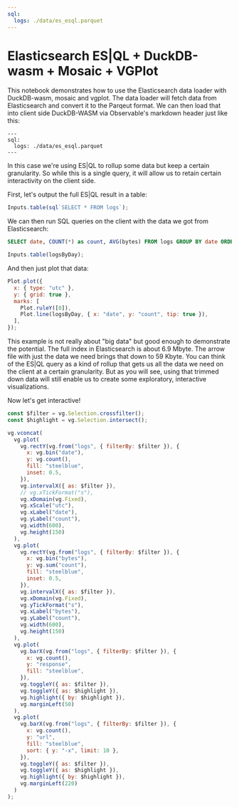 ```yaml
---
sql:
  logs: ./data/es_esql.parquet
---
```


# Elasticsearch ES|QL + DuckDB-wasm + Mosaic + VGPlot

This notebook demonstrates how to use the Elasticsearch data loader with DuckDB-wasm, mosaic and vgplot. The data loader will fetch data from Elasticsearch and convert it to the Parqeut format. We can then load that into client side DuckDB-WASM via Observable's markdown header just like this:

```
---
sql:
  logs: ./data/es_esql.parquet
---
```

In this case we're using ES|QL to rollup some data but keep a certain granularity. So while this is a single query, it will allow us to retain certain interactivity on the client side.

First, let's output the full ES|QL result in a table:

```js echo
Inputs.table(sql`SELECT * FROM logs`);
```

We can then run SQL queries on the client with the data we got from Elasticsearch:

```sql id=logsByDay echo
SELECT date, COUNT(*) as count, AVG(bytes) FROM logs GROUP BY date ORDER BY date
```

```js echo
Inputs.table(logsByDay);
```

And then just plot that data:

```js echo
Plot.plot({
  x: { type: "utc" },
  y: { grid: true },
  marks: [
    Plot.ruleY([0]),
    Plot.line(logsByDay, { x: "date", y: "count", tip: true }),
  ],
});
```

This example is not really about "big data" but good enough to demonstrate the potential. The full index in Elasticsearch is about 6.9 Mbyte. The arrow file with just the data we need brings that down to 59 Kbyte. You can think of the ES|QL query as a kind of rollup that gets us all the data we need on the client at a certain granularity. But as you will see, using that trimmed down data will still enable us to create some exploratory, interactive visualizations.

Now let's get interactive!

```js
const $filter = vg.Selection.crossfilter();
const $highlight = vg.Selection.intersect();
```

```js
vg.vconcat(
  vg.plot(
    vg.rectY(vg.from("logs", { filterBy: $filter }), {
      x: vg.bin("date"),
      y: vg.count(),
      fill: "steelblue",
      inset: 0.5,
    }),
    vg.intervalX({ as: $filter }),
    // vg.xTickFormat("s"),
    vg.xDomain(vg.Fixed),
    vg.xScale("utc"),
    vg.xLabel("date"),
    vg.yLabel("count"),
    vg.width(600),
    vg.height(150)
  ),
  vg.plot(
    vg.rectY(vg.from("logs", { filterBy: $filter }), {
      x: vg.bin("bytes"),
      y: vg.sum("count"),
      fill: "steelblue",
      inset: 0.5,
    }),
    vg.intervalX({ as: $filter }),
    vg.xDomain(vg.Fixed),
    vg.yTickFormat("s"),
    vg.xLabel("bytes"),
    vg.yLabel("count"),
    vg.width(600),
    vg.height(150)
  ),
  vg.plot(
    vg.barX(vg.from("logs", { filterBy: $filter }), {
      x: vg.count(),
      y: "response",
      fill: "steelblue",
    }),
    vg.toggleY({ as: $filter }),
    vg.toggleY({ as: $highlight }),
    vg.highlight({ by: $highlight }),
    vg.marginLeft(50)
  ),
  vg.plot(
    vg.barX(vg.from("logs", { filterBy: $filter }), {
      x: vg.count(),
      y: "url",
      fill: "steelblue",
      sort: { y: "-x", limit: 10 },
    }),
    vg.toggleY({ as: $filter }),
    vg.toggleY({ as: $highlight }),
    vg.highlight({ by: $highlight }),
    vg.marginLeft(220)
  )
);
```

